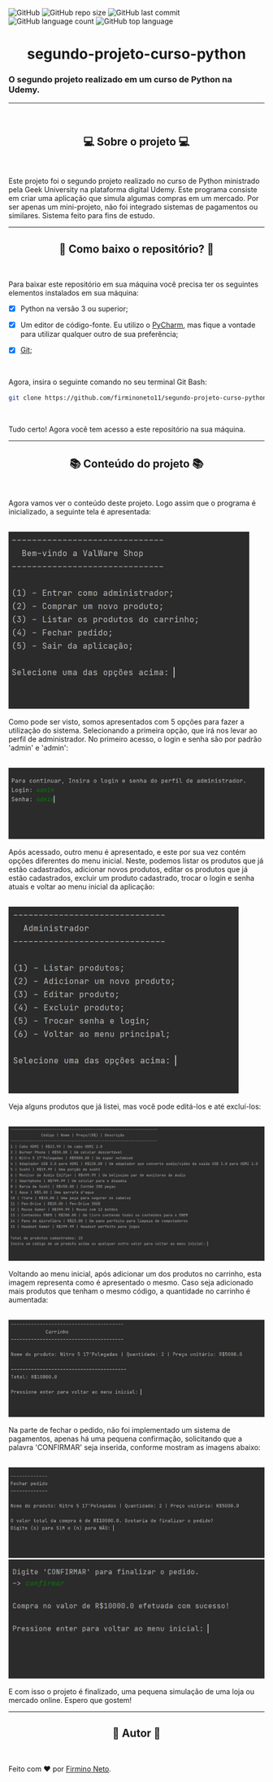 ![GitHub](https://img.shields.io/github/license/firminoneto11/segundo-projeto-curso-python)
![GitHub repo size](https://img.shields.io/github/repo-size/firminoneto11/segundo-projeto-curso-python)
![GitHub last commit](https://img.shields.io/github/last-commit/firminoneto11/segundo-projeto-curso-python)
![GitHub language count](https://img.shields.io/github/languages/count/firminoneto11/segundo-projeto-curso-python)
![GitHub top language](https://img.shields.io/github/languages/top/firminoneto11/segundo-projeto-curso-python)
<div align='center'><h1>segundo-projeto-curso-python</h1></div>
<h3>O segundo projeto realizado em um curso de Python na Udemy.</h3>
<hr/>
<br/>
<div align='center'><h2>💻 Sobre o projeto 💻</h2></div>
<br/>
<p>Este projeto foi o segundo projeto realizado no curso de Python ministrado pela Geek University na plataforma digital Udemy. Este programa consiste em criar uma aplicação que simula algumas compras em um mercado. Por ser apenas um mini-projeto, não foi integrado sistemas de pagamentos ou similares. Sistema feito para fins de estudo.</p>
<hr/>
<div align='center'><h2>🤔 Como baixo o repositório? 🤔</h2></div>
<br/>
<p>Para baixar este repositório em sua máquina você precisa ter os seguintes elementos instalados em sua máquina:</p>

- [x] Python na versão 3 ou superior;

- [x] Um editor de código-fonte. Eu utilizo o <a href='https://www.jetbrains.com/pycharm/'>PyCharm</a>, mas fique a vontade para utilizar qualquer outro de sua preferência;
- [x] <a href='https://git-scm.com/download/win'>Git</a>;
<br/>
<p>Agora, insira o seguinte comando no seu terminal Git Bash:</p>

```bash
git clone https://github.com/firminoneto11/segundo-projeto-curso-python.git
```
<br/>
<p>Tudo certo! Agora você tem acesso a este repositório na sua máquina.</p>
<hr/>
<div align='center'><h2>📚 Conteúdo do projeto 📚</h2></div>
<br/>
<p>Agora vamos ver o conteúdo deste projeto. Logo assim que o programa é inicializado, a seguinte tela é apresentada:</p>
<br/>
<img src='./assets/ss1.JPG' alt='ss1'>
<br/>
<p>Como pode ser visto, somos apresentados com 5 opções para fazer a utilização do sistema. Selecionando a primeira opção, que irá nos levar ao perfil de administrador. No primeiro acesso, o login e senha são por padrão 'admin' e 'admin':</p>
<br/>
<img src='./assets/ss2.JPG' alt='ss2'>
<br/>
<p>Após acessado, outro menu é apresentado, e este por sua vez contém opções diferentes do menu inicial. Neste, podemos listar os produtos que já estão cadastrados, adicionar novos produtos, editar os produtos que já estão cadastrados, excluir um produto cadastrado, trocar o login e senha atuais e voltar ao menu inicial da aplicação:</p>
<br/>
<img src='./assets/ss3.JPG' alt='ss3'>
<br/>
<p>Veja alguns produtos que já listei, mas você pode editá-los e até excluí-los:</p>
<br/>
<img src='./assets/ss4.JPG' alt='ss4'>
<br/>
<p>Voltando ao menu inicial, após adicionar um dos produtos no carrinho, esta imagem representa como é apresentado o mesmo. Caso seja adicionado mais produtos que tenham o mesmo código, a quantidade no carrinho é aumentada:</p>
<br/>
<img src='./assets/ss5.JPG' alt='ss5'>
<br/>
<p>Na parte de fechar o pedido, não foi implementado um sistema de pagamentos, apenas há uma pequena confirmação, solicitando que a palavra 'CONFIRMAR' seja inserida, conforme mostram as imagens abaixo:</p>
<br/>
<img src='./assets/ss6.JPG' alt='ss6'>
<br/>
<img src='./assets/ss7.JPG' alt='ss7'>
<br/>
<p>E com isso o projeto é finalizado, uma pequena simulação de uma loja ou mercado online. Espero que gostem!</p>
<hr/>
<div align='center'><h2>👾 Autor 👾</h2></div>
<br/>
<p>Feito com ❤ por <a href='https://github.com/firminoneto11'>Firmino Neto</a>.</p>
